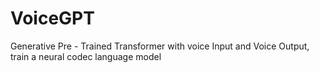 # VoiceGPT
Generative Pre - Trained Transformer with voice Input and Voice Output, train a neural codec language model 
